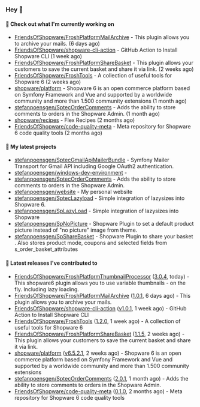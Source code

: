 ### Hey 👋

#### 👷 Check out what I'm currently working on

- [FriendsOfShopware/FroshPlatformMailArchive](https://github.com/FriendsOfShopware/FroshPlatformMailArchive) - This plugin allows you to archive your mails. (6 days ago)
- [FriendsOfShopware/shopware-cli-action](https://github.com/FriendsOfShopware/shopware-cli-action) - GitHub Action to Install Shopware CLI (1 week ago)
- [FriendsOfShopware/FroshPlatformShareBasket](https://github.com/FriendsOfShopware/FroshPlatformShareBasket) - This plugin allows your customers to save the current basket and share it via link. (2 weeks ago)
- [FriendsOfShopware/FroshTools](https://github.com/FriendsOfShopware/FroshTools) - A collection of useful tools for Shopware 6 (2 weeks ago)
- [shopware/platform](https://github.com/shopware/platform) - Shopware 6 is an open commerce platform based on Symfony Framework and Vue and supported by a worldwide community and more than 1.500 community extensions (1 month ago)
- [stefanpoensgen/SptecOrderComments](https://github.com/stefanpoensgen/SptecOrderComments) - Adds the ability to store comments to orders in the Shopware Admin. (1 month ago)
- [shopware/recipes](https://github.com/shopware/recipes) - Flex Recipes (2 months ago)
- [FriendsOfShopware/code-quality-meta](https://github.com/FriendsOfShopware/code-quality-meta) - Meta repository for Shopware 6 code quality tools (2 months ago)

#### 🌱 My latest projects

- [stefanpoensgen/SptecGmailApiMailerBundle](https://github.com/stefanpoensgen/SptecGmailApiMailerBundle) - Symfony Mailer Transport for Gmail API including Google OAuth2 authentication.
- [stefanpoensgen/windows-dev-environment](https://github.com/stefanpoensgen/windows-dev-environment) - 
- [stefanpoensgen/SptecOrderComments](https://github.com/stefanpoensgen/SptecOrderComments) - Adds the ability to store comments to orders in the Shopware Admin.
- [stefanpoensgen/website](https://github.com/stefanpoensgen/website) - My personal website
- [stefanpoensgen/SptecLazyload](https://github.com/stefanpoensgen/SptecLazyload) - Simple integration of lazysizes into Shopware 6.
- [stefanpoensgen/SpLazyLoad](https://github.com/stefanpoensgen/SpLazyLoad) - Simple integration of lazysizes into Shopware
- [stefanpoensgen/SpNoPicture](https://github.com/stefanpoensgen/SpNoPicture) - Shopware Plugin to set a default product picture instead of &#34;no picture&#34; image from theme.
- [stefanpoensgen/SpShareBasket](https://github.com/stefanpoensgen/SpShareBasket) - Shopware Plugin to share your basket . Also stores product mode, coupons and selected fields from s_order_basket_attributes

#### 🔭 Latest releases I've contributed to

- [FriendsOfShopware/FroshPlatformThumbnailProcessor](https://github.com/FriendsOfShopware/FroshPlatformThumbnailProcessor) ([3.0.4](https://github.com/FriendsOfShopware/FroshPlatformThumbnailProcessor/releases/tag/3.0.4), today) - This shopware6 plugin allows you to use variable thumbnails - on the fly. Including lazy loading.
- [FriendsOfShopware/FroshPlatformMailArchive](https://github.com/FriendsOfShopware/FroshPlatformMailArchive) ([1.0.1](https://github.com/FriendsOfShopware/FroshPlatformMailArchive/releases/tag/1.0.1), 6 days ago) - This plugin allows you to archive your mails.
- [FriendsOfShopware/shopware-cli-action](https://github.com/FriendsOfShopware/shopware-cli-action) ([v1.0.1](https://github.com/FriendsOfShopware/shopware-cli-action/releases/tag/v1.0.1), 1 week ago) - GitHub Action to Install Shopware CLI
- [FriendsOfShopware/FroshTools](https://github.com/FriendsOfShopware/FroshTools) ([1.2.0](https://github.com/FriendsOfShopware/FroshTools/releases/tag/1.2.0), 1 week ago) - A collection of useful tools for Shopware 6
- [FriendsOfShopware/FroshPlatformShareBasket](https://github.com/FriendsOfShopware/FroshPlatformShareBasket) ([1.1.5](https://github.com/FriendsOfShopware/FroshPlatformShareBasket/releases/tag/1.1.5), 2 weeks ago) - This plugin allows your customers to save the current basket and share it via link.
- [shopware/platform](https://github.com/shopware/platform) ([v6.5.2.1](https://github.com/shopware/platform/releases/tag/v6.5.2.1), 2 weeks ago) - Shopware 6 is an open commerce platform based on Symfony Framework and Vue and supported by a worldwide community and more than 1.500 community extensions
- [stefanpoensgen/SptecOrderComments](https://github.com/stefanpoensgen/SptecOrderComments) ([2.0.1](https://github.com/stefanpoensgen/SptecOrderComments/releases/tag/2.0.1), 1 month ago) - Adds the ability to store comments to orders in the Shopware Admin.
- [FriendsOfShopware/code-quality-meta](https://github.com/FriendsOfShopware/code-quality-meta) ([0.1.0](https://github.com/FriendsOfShopware/code-quality-meta/releases/tag/0.1.0), 2 months ago) - Meta repository for Shopware 6 code quality tools
